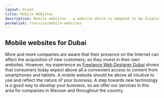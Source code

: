 ```yaml
---
layout: blank
title: Mobile Websites
description: Mobile websites - a website which is adapted to be displayed on various mobile devices such as cell phones, smartphones or PDAs.
permalink: /service/mobile-websites
---
```



## Mobile websites for Dubai

More and more companies are aware that their presence on the Internet can affect the acquisition of new customers, so they invest in their own websites. However, my experience as [Freelance Web Designer Dubai](/) shows that consumers today expect above all a convenient access to content from smartphones and tablets. A mobile website should be above all intuitive to use and reflect the nature of your business. A step towards new technology is a good way to develop your business, so we offer our services in this area for companies in Warsaw and throughout the country.